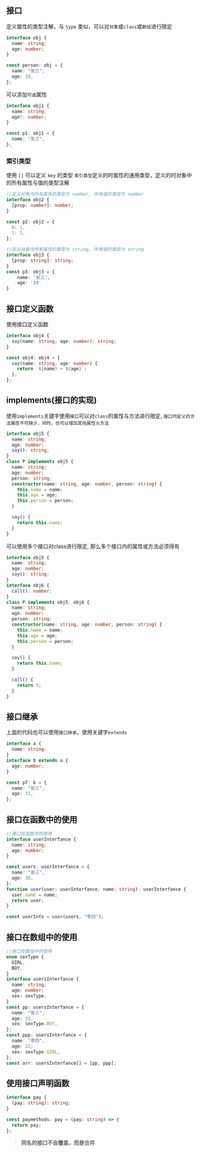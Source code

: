 
## 接口
定义属性的类型注解，与 `type` 类似，可以对`对象`或`class`或`数组`进行限定
```ts
interface obj {
  name: string;
  age: number;
}

const person: obj = {
  name: "张三",
  age: 19,
};
```
可以添加`可选`属性
```ts
interface obj1 {
  name: string;
  age?: number;
}

const p1: obj1 = {
  name: "张三",
};
```

### 索引类型
使用 `[]` 可以定义 `key` 的类型
`索引类型`定义的时属性的通用类型，定义的时对象中的所有属性与值的类型注解
```ts
//定义对象内所有属性的类型为 number, 所有值的类型为 number
interface obj2 {
  [prop: number]: number;
}

const p2: obj2 = {
  0: 1,
  1: 2,
};

//定义对象内所有属性的类型为 string, 所有值的类型为 string
interface obj3 {
  [prop: string]: string;
}
const p3: obj3 = {
    name: '张三',
    age: '19'
}
```

## 接口定义函数
使用接口定义函数
```ts
interface obj4 {
  say(name: string, age: number): string;
}

const obj4: obj4 = {
  say(name: string, age: number) {
    return `${name} + ${age}`;
  },
};
```

## implements(接口的实现)
使用`implements`关键字使用`接口`可以对`class`的属性与方法进行限定, `接口内定义的方法属性不可缺少，同时，也可以增加其他属性火方法`
```ts
interface obj5 {
  name: string;
  age: number;
  say(): string;
}
class P implements obj5 {
  name: string;
  age: number;
  person: string;
  constructor(name: string, age: number, person: string) {
    this.name = name;
    this.age = age;
    this.person = person;
  }

  say() {
    return this.name;
  }
}
```
可以使用多个接口对class进行限定, 那么多个接口内的属性或方法必须得有
```ts
interface obj5 {
  name: string;
  age: number;
  say(): string;
}
interface obj6 {
  call(): number;
}
class P implements obj5, obj6 {
  name: string;
  age: number;
  person: string;
  constructor(name: string, age: number, person: string) {
    this.name = name;
    this.age = age;
    this.person = person;
  }

  say() {
    return this.name;
  }

  call() {
    return 3;
  }
}
```

## 接口继承
上面的代码也可以使用`接口继承`，使用关键字`extends`
```ts
interface a {
  name: string;
}
interface b extends a {
  age: number;
}

const p7: b = {
  name: "张三",
  age: 33,
};
```

## 接口在函数中的使用
```ts
//接口在函数中的使用
interface userInterfance {
  name: string;
  age: number;
}

const users: userInterfance = {
  name: "张三",
  age: 30,
};
function user(user: userInterfance, name: string): userInterfance {
  user.name = name;
  return user;
}

const userInfo = user(users, "李四");
```

## 接口在数组中的使用
```ts
//接口在数组中的使用
enum sexType {
  GIRL,
  BOY,
}
interface usersInterfance {
  name: string;
  age: number;
  sex: sexType;
}
const pp: usersInterfance = {
  name: "张三",
  age: 33,
  sex: sexType.BOY,
};
const ppp: usersInterfance = {
  name: "李四",
  age: 22,
  sex: sexType.GIRL,
};
const arr: usersInterfance[] = [pp, ppp];
```

## 使用接口声明函数
```ts
interface pay {
  (pay: string): string;
}

const paymethods: pay = (pay: string) => {
  return pay;
};
```

> **同名的接口不会覆盖，而是合并**

